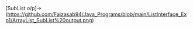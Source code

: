 [SubList o/p]->(https://github.com/Faizasab94/Java_Programs/blob/main/ListInterface_Exp1/ArrayList_SubList%20output.png)
